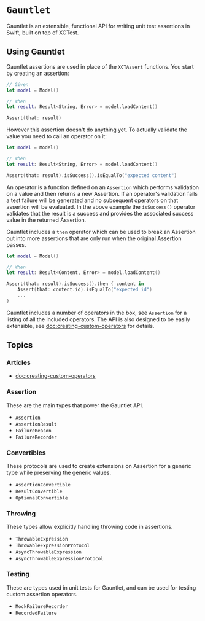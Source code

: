 # ``Gauntlet``

Gauntlet is an extensible, functional API for writing unit test assertions in Swift, built on top of XCTest.

## Using Gauntlet

Gauntlet assertions are used in place of the `XCTAssert` functions. You start by creating an assertion:

```swift
// Given
let model = Model()

// When
let result: Result<String, Error> = model.loadContent()

Assert(that: result)
```

However this assertion doesn't do anything yet. To actually validate the value you need to call an operator on it:

```swift
let model = Model()

// When
let result: Result<String, Error> = model.loadContent()

Assert(that: result).isSuccess().isEqualTo("expected content")
```

An operator is a function defined on an `Assertion` which performs validation on a value and then returns a new Assertion. If an operator's validation fails a test failure will be generated and no subsequent operators on that assertion will be evaluated. In the above example the `isSuccess()` operator validates that the result is a success and provides the associated success value in the returned Assertion.

Gauntlet includes a `then` operator which can be used to break an Assertion out into more assertions that are only run when the original Assertion passes.

```swift
let model = Model()

// When
let result: Result<Content, Error> = model.loadContent()

Assert(that: result).isSuccess().then { content in
    Assert(that: content.id).isEqualTo("expected id")
    ...
}
```

Gauntlet includes a number of operators in the box, see ``Assertion`` for a listing of all the included operators. The API is also designed to be easily extensible, see <doc:creating-custom-operators> for details.

## Topics

### Articles
- <doc:creating-custom-operators>

### Assertion
These are the main types that power the Gauntlet API.
- ``Assertion``
- ``AssertionResult``
- ``FailureReason``
- ``FailureRecorder``

### Convertibles
These protocols are used to create extensions on Assertion for a generic type while preserving the generic values.
- ``AssertionConvertible``
- ``ResultConvertible``
- ``OptionalConvertible``

### Throwing
These types allow explicitly handling throwing code in assertions.
- ``ThrowableExpression``
- ``ThrowableExpressionProtocol``
- ``AsyncThrowableExpression``
- ``AsyncThrowableExpressionProtocol``

### Testing
These are types used in unit tests for Gauntlet, and can be used for testing custom assertion operators.
- ``MockFailureRecorder``
- ``RecordedFailure``
